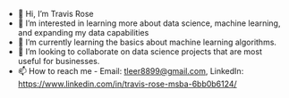 - 👋 Hi, I’m Travis Rose
- 👀 I’m interested in learning more about data science, machine learning, and expanding my data capabilities
- 🌱 I’m currently learning the basics about machine learning algorithms.
- 💞️ I’m looking to collaborate on data science projects that are most useful for businesses.
- 📫 How to reach me - Email: tleer8899@gmail.com, LinkedIn: https://www.linkedin.com/in/travis-rose-msba-6bb0b6124/


